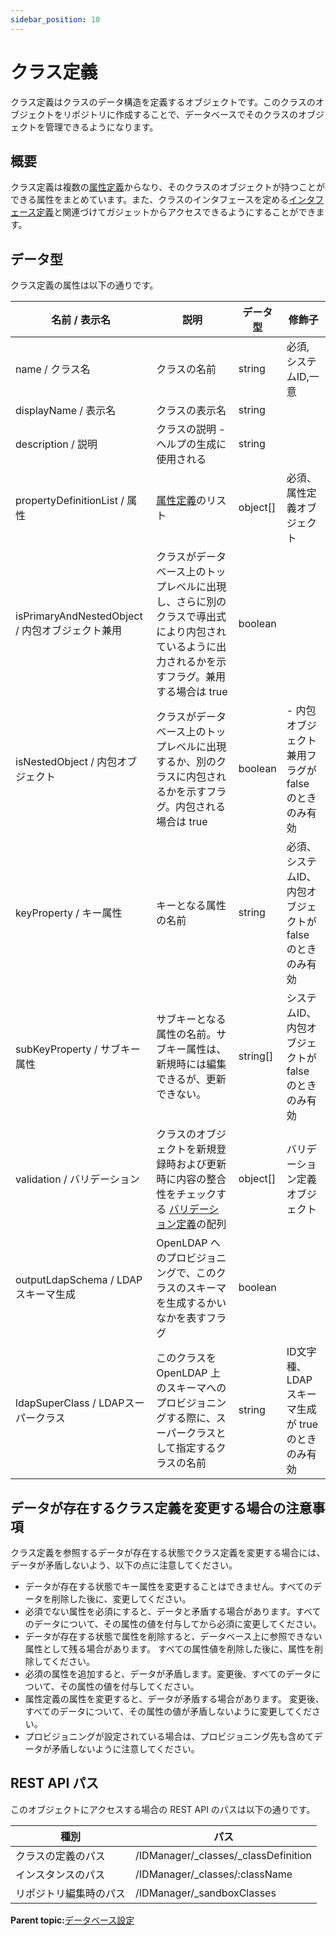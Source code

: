 ```yaml
---
sidebar_position: 10
---
```


# クラス定義

クラス定義はクラスのデータ構造を定義するオブジェクトです。このクラスのオブジェクトをリポジトリに作成することで、データベースでそのクラスのオブジェクトを管理できるようになります。

## 概要

クラス定義は複数の[属性定義](propertyDefinition)からなり、そのクラスのオブジェクトが持つことができる属性をまとめています。また、クラスのインタフェースを定める[インタフェース定義](interfaceDefinition.md)と関連づけてガジェットからアクセスできるようにすることができます。

## データ型

クラス定義の属性は以下の通りです。

|名前 / 表示名|説明|データ型|修飾子|
|--------|---|----|---|
|name / クラス名|クラスの名前|string|必須, システムID,一意|
|displayName / 表示名|クラスの表示名|string| |
|description / 説明|クラスの説明 -   ヘルプの生成に使用される|string| |
|propertyDefinitionList / 属性|[属性定義](propertyDefinition.md)のリスト|object\[\]|必須、属性定義オブジェクト|
|isPrimaryAndNestedObject / 内包オブジェクト兼用|クラスがデータベース上のトップレベルに出現し、さらに別のクラスで導出式により内包されているように出力されるかを示すフラグ。兼用する場合は true|boolean| |
|isNestedObject / 内包オブジェクト|クラスがデータベース上のトップレベルに出現するか、別のクラスに内包されるかを示すフラグ。内包される場合は true|boolean|-   内包オブジェクト兼用フラグが false のときのみ有効|
|keyProperty / キー属性|キーとなる属性の名前|string|必須、システムID、内包オブジェクトが false のときのみ有効|
|subKeyProperty / サブキー属性|サブキーとなる属性の名前。サブキー属性は、新規時には編集できるが、更新できない。|string\[\]|システムID、内包オブジェクトが false のときのみ有効|
|validation / バリデーション|クラスのオブジェクトを新規登録時および更新時に内容の整合性をチェックする [バリデーション定義](validationDefinition)の配列|object\[\]|バリデーション定義オブジェクト|
|outputLdapSchema / LDAPスキーマ生成|OpenLDAP へのプロビジョニングで、このクラスのスキーマを生成するかいなかを表すフラグ|boolean||
|ldapSuperClass / LDAPスーパークラス|このクラスを OpenLDAP 上のスキーマへのプロビジョニングする際に、スーパークラスとして指定するクラスの名前|string|ID文字種、LDAPスキーマ生成が true のときのみ有効|

## データが存在するクラス定義を変更する場合の注意事項

クラス定義を参照するデータが存在する状態でクラス定義を変更する場合には、データが矛盾しないよう、以下の点に注意してください。

-   データが存在する状態でキー属性を変更することはできません。すべてのデータを削除した後に、変更してください。
-   必須でない属性を必須にすると、データと矛盾する場合があります。すべてのデータについて、その属性の値を付与してから必須に変更してください。
-   データが存在する状態で属性を削除すると、データベース上に参照できない属性として残る場合があります。 すべての属性値を削除した後に、属性を削除してください。
-   必須の属性を追加すると、データが矛盾します。変更後、すべてのデータについて、その属性の値を付与してください。
-   属性定義の属性を変更すると、データが矛盾する場合があります。 変更後、すべてのデータについて、その属性の値が矛盾しないように変更してください。
-   プロビジョニングが設定されている場合は、プロビジョニング先も含めてデータが矛盾しないように注意してください。

## REST API パス

このオブジェクトにアクセスする場合の REST API のパスは以下の通りです。

|種別|パス|
|---|---|
|クラスの定義のパス|/IDManager/\_classes/\_classDefinition|
|インスタンスのパス|/IDManager/\_classes/:className|
|リポジトリ編集時のパス|/IDManager/\_sandboxClasses|

**Parent topic:**[データベース設定](../reference/dbconfig.md)

